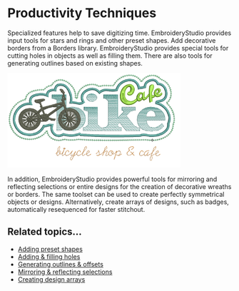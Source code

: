 # Productivity Techniques

Specialized features help to save digitizing time. EmbroideryStudio provides input tools for stars and rings and other preset shapes. Add decorative borders from a Borders library. EmbroideryStudio provides special tools for cutting holes in objects as well as filling them. There are also tools for generating outlines based on existing shapes.

![OffsetsAdvanced.png](assets/OffsetsAdvanced.png)

In addition, EmbroideryStudio provides powerful tools for mirroring and reflecting selections or entire designs for the creation of decorative wreaths or borders. The same toolset can be used to create perfectly symmetrical objects or designs. Alternatively, create arrays of designs, such as badges, automatically resequenced for faster stitchout.

## Related topics...

- [Adding preset shapes](Adding_preset_shapes)
- [Adding & filling holes](Adding_filling_holes)
- [Generating outlines & offsets](Generating_outlines_offsets)
- [Mirroring & reflecting selections](Mirroring_reflecting_selections)
- [Creating design arrays](Creating_design_arrays)
